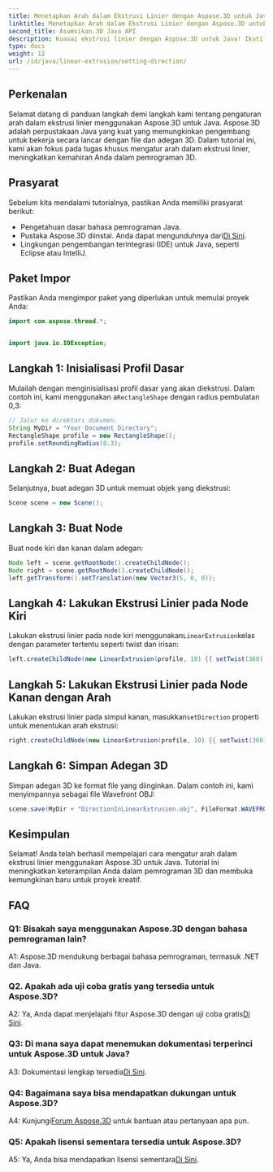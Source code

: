 ```yaml
---
title: Menetapkan Arah dalam Ekstrusi Linier dengan Aspose.3D untuk Java
linktitle: Menetapkan Arah dalam Ekstrusi Linier dengan Aspose.3D untuk Java
second_title: Asumsikan.3D Java API
description: Kuasai ekstrusi linier dengan Aspose.3D untuk Java! Ikuti panduan kami untuk pemrograman 3D yang lancar. Unduh sekarang untuk pengalaman menawan.
type: docs
weight: 12
url: /id/java/linear-extrusion/setting-direction/
---
```

## Perkenalan

Selamat datang di panduan langkah demi langkah kami tentang pengaturan arah dalam ekstrusi linier menggunakan Aspose.3D untuk Java. Aspose.3D adalah perpustakaan Java yang kuat yang memungkinkan pengembang untuk bekerja secara lancar dengan file dan adegan 3D. Dalam tutorial ini, kami akan fokus pada tugas khusus mengatur arah dalam ekstrusi linier, meningkatkan kemahiran Anda dalam pemrograman 3D.

## Prasyarat

Sebelum kita mendalami tutorialnya, pastikan Anda memiliki prasyarat berikut:

- Pengetahuan dasar bahasa pemrograman Java.
-  Pustaka Aspose.3D diinstal. Anda dapat mengunduhnya dari[Di Sini](https://releases.aspose.com/3d/java/).
- Lingkungan pengembangan terintegrasi (IDE) untuk Java, seperti Eclipse atau IntelliJ.

## Paket Impor

Pastikan Anda mengimpor paket yang diperlukan untuk memulai proyek Anda:

```java
import com.aspose.threed.*;


import java.io.IOException;
```

## Langkah 1: Inisialisasi Profil Dasar

 Mulailah dengan menginisialisasi profil dasar yang akan diekstrusi. Dalam contoh ini, kami menggunakan a`RectangleShape` dengan radius pembulatan 0,3:

```java
// Jalur ke direktori dokumen.
String MyDir = "Your Document Directory";
RectangleShape profile = new RectangleShape();
profile.setRoundingRadius(0.3);
```

## Langkah 2: Buat Adegan

Selanjutnya, buat adegan 3D untuk memuat objek yang diekstrusi:

```java
Scene scene = new Scene();
```

## Langkah 3: Buat Node

Buat node kiri dan kanan dalam adegan:

```java
Node left = scene.getRootNode().createChildNode();
Node right = scene.getRootNode().createChildNode();
left.getTransform().setTranslation(new Vector3(5, 0, 0));
```

## Langkah 4: Lakukan Ekstrusi Linier pada Node Kiri

 Lakukan ekstrusi linier pada node kiri menggunakan`LinearExtrusion`kelas dengan parameter tertentu seperti twist dan irisan:

```java
left.createChildNode(new LinearExtrusion(profile, 10) {{ setTwist(360); setSlices(100); }});
```

## Langkah 5: Lakukan Ekstrusi Linier pada Node Kanan dengan Arah

 Lakukan ekstrusi linier pada simpul kanan, masukkan`setDirection` properti untuk menentukan arah ekstrusi:

```java
right.createChildNode(new LinearExtrusion(profile, 10) {{ setTwist(360); setSlices(100); setDirection(new Vector3(0.3, 0.2, 1));}});
```

## Langkah 6: Simpan Adegan 3D

Simpan adegan 3D ke format file yang diinginkan. Dalam contoh ini, kami menyimpannya sebagai file Wavefront OBJ:

```java
scene.save(MyDir + "DirectionInLinearExtrusion.obj", FileFormat.WAVEFRONTOBJ);
```

## Kesimpulan

Selamat! Anda telah berhasil mempelajari cara mengatur arah dalam ekstrusi linier menggunakan Aspose.3D untuk Java. Tutorial ini meningkatkan keterampilan Anda dalam pemrograman 3D dan membuka kemungkinan baru untuk proyek kreatif.

## FAQ

### Q1: Bisakah saya menggunakan Aspose.3D dengan bahasa pemrograman lain?

A1: Aspose.3D mendukung berbagai bahasa pemrograman, termasuk .NET dan Java.

### Q2. Apakah ada uji coba gratis yang tersedia untuk Aspose.3D?

 A2: Ya, Anda dapat menjelajahi fitur Aspose.3D dengan uji coba gratis[Di Sini](https://releases.aspose.com/).

### Q3: Di mana saya dapat menemukan dokumentasi terperinci untuk Aspose.3D untuk Java?

 A3: Dokumentasi lengkap tersedia[Di Sini](https://reference.aspose.com/3d/java/).

### Q4: Bagaimana saya bisa mendapatkan dukungan untuk Aspose.3D?

 A4: Kunjungi[Forum Aspose.3D](https://forum.aspose.com/c/3d/18) untuk bantuan atau pertanyaan apa pun.

### Q5: Apakah lisensi sementara tersedia untuk Aspose.3D?

 A5: Ya, Anda bisa mendapatkan lisensi sementara[Di Sini](https://purchase.aspose.com/temporary-license/).